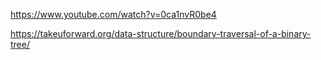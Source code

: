 https://www.youtube.com/watch?v=0ca1nvR0be4

https://takeuforward.org/data-structure/boundary-traversal-of-a-binary-tree/


